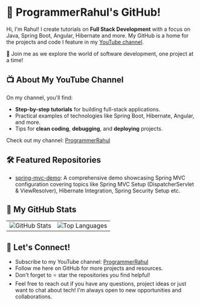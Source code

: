 # 👋 ProgrammerRahul's GitHub!

Hi, I'm Rahul! I create tutorials on **Full Stack Development** with a focus on Java, Spring Boot, Angular, Hibernate and more. 
My GitHub is a home for the projects and code I feature in my [YouTube channel](https://www.youtube.com/@ProgrammerRahul).

🎥 Join me as we explore the world of software development, one project at a time!

## 📺 About My YouTube Channel

On my channel, you'll find:
- **Step-by-step tutorials** for building full-stack applications.
- Practical examples of technologies like Spring Boot, Hibernate, Angular, and more.
- Tips for **clean coding**, **debugging**, and **deploying** projects.

Check out my channel: [ProgrammerRahul](https://www.youtube.com/@ProgrammerRahul)

## 🛠️ Featured Repositories
- [spring-mvc-demo](https://github.com/ProgrammerRahul91/spring-mvc-demo): A comprehensive demo showcasing Spring MVC configuration covering topics like Spring MVC Setup (DispatcherServlet & ViewResolver), 
Hibernate Integration, Spring Security Setup etc.

## 🚀 My GitHub Stats
<table>
  <tr>
    <td>
      <img src="https://github-readme-stats.vercel.app/api?username=ProgrammerRahul91&show_icons=true&theme=buefy" alt="GitHub Stats">
    </td>
    <td>
      <img src="https://github-readme-stats.vercel.app/api/top-langs/?username=ProgrammerRahul91&layout=compact&theme=buefy" alt="Top Languages">
    </td>
  </tr>
</table>

## 🌟 Let's Connect!
- Subscribe to my YouTube channel: [ProgrammerRahul](https://www.youtube.com/@ProgrammerRahul)
- Follow me here on GitHub for more projects and resources.
- Don't forget to ⭐️ star the repositories you find helpful!
- Feel free to reach out if you have any questions, project ideas or just want to chat about tech! I'm always open to new opportunities and collaborations.

<!---
RahulPanvalkar/RahulPanvalkar is a ✨ special ✨ repository because its `README.md` (this file) appears on your GitHub profile.
You can click the Preview link to take a look at your changes.
--->
